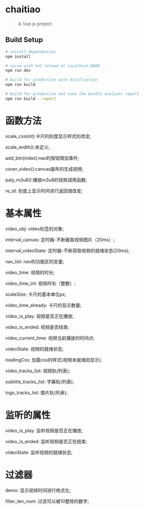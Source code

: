 # chaitiao

> A Vue.js project

## Build Setup

``` bash
# install dependencies
npm install

# serve with hot reload at localhost:8080
npm run dev

# build for production with minification
npm run build

# build for production and view the bundle analyzer report
npm run build --report
```

# 函数方法
scale_css(int):卡尺的刻度显示样式的改变;

scale_width():未定义;

add_btn(index):nav的按钮增加事件;

cover_video():canvas画布的生成视频;

paly_m3u8():播放m3u8的视频调用函数;

re_id: 刻度上显示时间进行返回值改变;

# 基本属性
video_obj: video标签的对象;

interval_canvas: 定时器-不断截取视频图片（20ms）;

interval_videoState: 定时器-不断获取视频的就绪状态(20ms);

nav_list: nav的功能区的变量;

video_time: 视频的时长;

video_time_int: 视频时长（整数）;

scaleSize: 卡尺的基本单位px;

video_time_already: 卡尺的显示数量;

video_is_play: 视频是否正在播放;

video_is_ended: 视频是否结束;

video_current_time: 视频当前播放的时间点;

videoState: 视频的就绪状态;

loadingCss: 加载css的样式(视频未就绪则显示);

video_tracks_list: 视频轨(列表);

subtitle_tracks_list: 字幕轨(列表);

logo_tracks_list: 图片轨(列表);

# 监听的属性
video_is_play: 监听视频是否正在播放;

video_is_ended: 监听视频是否正在结束;

videoState: 监听视频的就绪状态;

# 过滤器
demo: 显示视频时间进行格式化;

filter_ten_num: 过滤可以被10整除的数字;
